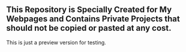 
## This Repository is Specially Created for My Webpages and Contains Private Projects that should not be copied or pasted at any cost.
This is just a preview version for testing.
